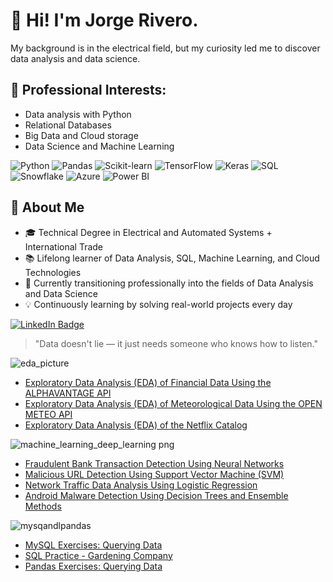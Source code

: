 # 👋 Hi! I'm Jorge Rivero.

My background is in the electrical field, but my curiosity led me to discover data analysis and data science.

## 🎯 Professional Interests:
- Data analysis with Python
- Relational Databases
- Big Data and Cloud storage
- Data Science and Machine Learning

![Python](https://img.shields.io/badge/-Python-3776AB?style=flat&logo=python&logoColor=white)
![Pandas](https://img.shields.io/badge/-Pandas-150458?style=flat&logo=pandas)
![Scikit-learn](https://img.shields.io/badge/-Scikit--learn-F7931E?style=flat&logo=scikit-learn&logoColor=white)
![TensorFlow](https://img.shields.io/badge/-TensorFlow-FF6F00?style=flat&logo=tensorflow&logoColor=white)
![Keras](https://img.shields.io/badge/-Keras-D00000?style=flat&logo=keras&logoColor=white)
![SQL](https://img.shields.io/badge/-SQL-003B57?style=flat&logo=mysql&logoColor=white)
![Snowflake](https://img.shields.io/badge/-Snowflake-29B5E8?style=flat&logo=snowflake)
![Azure](https://img.shields.io/badge/-Azure-0078D4?style=flat&logo=microsoft-azure)
![Power BI](https://img.shields.io/badge/-Power%20BI-F2C811?style=flat&logo=powerbi&logoColor=black)


## 🧠 About Me
- 🎓 Technical Degree in Electrical and Automated Systems + International Trade  
- 📚 Lifelong learner of Data Analysis, SQL, Machine Learning, and Cloud Technologies  
- 🔄 Currently transitioning professionally into the fields of Data Analysis and Data Science  
- 💡 Continuously learning by solving real-world projects every day  

[![LinkedIn Badge](https://img.shields.io/badge/-LinkedIn-blue?style=flat-square&logo=Linkedin&logoColor=white&link=https://linkedin.com/in/jorgerivero)](https://linkedin.com/in/jorge-rivero-arranz)

> "Data doesn't lie — it just needs someone who knows how to listen."



![eda_picture](https://github.com/user-attachments/assets/264f3817-7950-4604-90f9-a316bb057114)

- [Exploratory Data Analysis (EDA) of Financial Data Using the ALPHAVANTAGE API](https://github.com/JorgeRivero1/EDA_API_ALPHAVANTAGE)
- [Exploratory Data Analysis (EDA) of Meteorological Data Using the OPEN METEO API](https://github.com/JorgeRivero1/EDA_API_open-meteo)
- [Exploratory Data Analysis (EDA) of the Netflix Catalog](https://github.com/JorgeRivero1/EDA_Netflix)



![machine_learning_deep_learning png](https://github.com/user-attachments/assets/1c4d6a25-4a81-4dd2-9046-0bd6f83adce4)


- [Fraudulent Bank Transaction Detection Using Neural Networks](https://github.com/JorgeRivero1/Deep_Learning_Deteccion_de_transacciones_bancarias_fraudulentas)
- [Malicious URL Detection Using Support Vector Machine (SVM)](https://github.com/JorgeRivero1/Deteccion_de_URLs_maliciosas_SVM)
- [Network Traffic Data Analysis Using Logistic Regression](https://github.com/JorgeRivero1/Preparacion_analisis_y_evaluacion_de_Datos_de_Flujo_de_Red_con_Regresion_Logistica)
- [Android Malware Detection Using Decision Trees and Ensemble Methods](https://github.com/JorgeRivero1/Deteccion_de_Malware_en_Android)



![mysqandlpandas](https://github.com/user-attachments/assets/8238024d-9d0c-4c0b-9551-44e61c54556b)


- [MySQL Exercises: Querying Data](https://github.com/JorgeRivero1/MySQL_Queries_Intermediate)
- [SQL Practice - Gardening Company](https://github.com/JorgeRivero1/SQL_Queries)
- [Pandas Exercises: Querying Data](https://github.com/JorgeRivero1/Pandas_Queries)

